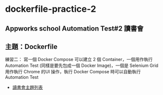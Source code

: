 # dockerfile-practice-2
## Appworks school Automation Test#2 讀書會
## 主題：Dockerfile

練習二：
寫一個 Docker Compose 可以建立 2 個 Container，一個用作執行 Automation Test (同樣是要先包成一個 Docker Image)，一個是 Selenium Grid 用作執行 Chrome 的UI 操作，執行 Docker Compose 時可以自動執行 Automation Test



- [讀書會主題列表](https://docs.google.com/spreadsheets/d/1HGXE_A3HfYs9OsgxTaBgALxMoVnCHb6adiOvHcoCLvU/edit#gid=424210640)